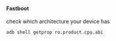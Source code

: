 #### Fastboot 

check which architecture your device has
```
adb shell getprop ro.product.cpu.abi
```

